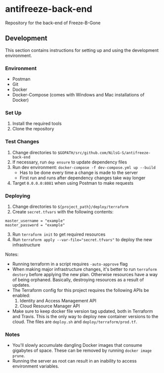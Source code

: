 # antifreeze-back-end
Repository for the back-end of Freeze-B-Gone

## Development

This section contains instructions for setting up and using the development environment.

### Environment

- Postman
- Git
- Docker
- Docker-Compose (comes with Windows and Mac installations of Docker)

### Set Up

1. Install the required tools
2. Clone the repository

### Test Changes

1. Change directories to `$GOPATH/src/github.com/NilsG-S/antifreeze-back-end`
2. If necessary, run `dep ensure` to update dependency files
3. Run dev environment: `docker-compose -f dev-compose.yml up --build`
    - Has to be done every time a change is made to the server
    - First run and runs after dependency changes take way longer
4. Target `0.0.0.0:8081` when using Postman to make requests

### Deploying

1. Change directories to `${project_path}/deploy/terraform`
2. Create `secret.tfvars` with the following contents:

```
master_username = "example"
master_password = "example"
```

3. Run `terraform init` to get required resources
4. Run `terraform apply --var-file="secret.tfvars"` to deploy the new infrastructure

Notes:

- Running terraform in a script requires `-auto-approve` flag
- When making major infrastructure changes, it's better to run `terraform destory` before applying the new plan.
 Otherwise resources have a way of being orphaned.
 Basically, destroying resources as a result of updates.
- The Terraform config for this project requires the following APIs be enabled:
    1. Identity and Access Management API
    2. Cloud Resource Manager API
- Make sure to keep docker file version tag updated, both in Terraform and Travis.
 This is the only way to deploy new container versions to the cloud.
 The files are `deploy.sh` and `deploy/terraform/prod.tf`.

### Notes

- You'll slowly accumulate dangling Docker images that consume gigabytes of space.
 These can be removed by running `docker image prune`.
- Running the server as root can result in an inability to access environment variables.

